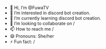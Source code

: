 - 👋 Hi, I’m @FuwaTV
- 👀 I’m interested in discord bot creation.
- 🌱 I’m currently learning discord bot creation.
- 💞️ I’m looking to collaborate on /
- 📫 How to reach me /
- 😄 Pronouns: She/her
- ⚡ Fun fact: /
